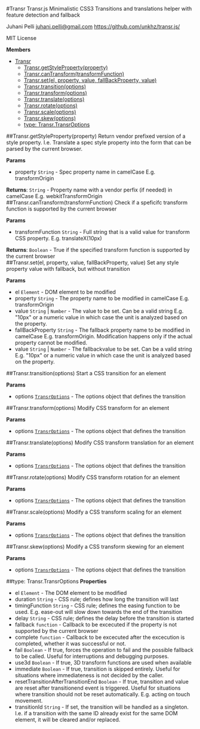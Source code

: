 <a name="Transr"></a>
#Transr
Transr.js
Minimalistic CSS3 Transitions and translations helper with feature detection and fallback

Juhani Pelli <juhani.pelli@gmail.com>
https://github.com/unkhz/transr.js/

MIT License

**Members**

* [Transr](#Transr)
  * [Transr.getStyleProperty(property)](#Transr.getStyleProperty)
  * [Transr.canTransform(transformFunction)](#Transr.canTransform)
  * [Transr.set(el, property, value, fallBackProperty, value)](#Transr.set)
  * [Transr.transition(options)](#Transr.transition)
  * [Transr.transform(options)](#Transr.transform)
  * [Transr.translate(options)](#Transr.translate)
  * [Transr.rotate(options)](#Transr.rotate)
  * [Transr.scale(options)](#Transr.scale)
  * [Transr.skew(options)](#Transr.skew)
  * [type: Transr.TransrOptions](#Transr.TransrOptions)

<a name="Transr.getStyleProperty"></a>
##Transr.getStyleProperty(property)
Return vendor prefixed version of a style property. I.e. Translate a spec style
property into the form that can be parsed by the current browser.

**Params**

- property `String` - Spec property name in camelCase E.g. transformOrigin  

**Returns**: `String` - Property name with a vendor perfix (if needed) in camelCase E.g. webkitTransformOrigin  
<a name="Transr.canTransform"></a>
##Transr.canTransform(transformFunction)
Check if a speficifc transform function is supported by the current browser

**Params**

- transformFunction `String` - Full string that is a valid value for transform CSS property. E.g. translateX(10px)  

**Returns**: `Boolean` - True if the specified transform function is supported by the current browser  
<a name="Transr.set"></a>
##Transr.set(el, property, value, fallBackProperty, value)
Set any style property value with fallback, but without transition

**Params**

- el `Element` - DOM element to be modified  
- property `String` - The property name to be modified in camelCase E.g. transformOrigin  
- value `String` | `Number` - The value to be set. Can be a valid string E.g. "10px" or a numeric value in which case the unit is analyzed based on the property.  
- fallBackProperty `String` - The fallback property name to be modified in camelCase E.g. transformOrigin. Modification happens only if the actual property cannot be modified.  
- value `String` | `Number` - The fallbackvalue to be set. Can be a valid string E.g. "10px" or a numeric value in which case the unit is analyzed based on the property.  

<a name="Transr.transition"></a>
##Transr.transition(options)
Start a CSS transition for an element

**Params**

- options <code>[TransrOptions](#Transr.TransrOptions)</code> - The options object that defines the transition  

<a name="Transr.transform"></a>
##Transr.transform(options)
Modify CSS transform for an element

**Params**

- options <code>[TransrOptions](#Transr.TransrOptions)</code> - The options object that defines the transition  

<a name="Transr.translate"></a>
##Transr.translate(options)
Modify CSS transform translation for an element

**Params**

- options <code>[TransrOptions](#Transr.TransrOptions)</code> - The options object that defines the transition  

<a name="Transr.rotate"></a>
##Transr.rotate(options)
Modify CSS transform rotation for an element

**Params**

- options <code>[TransrOptions](#Transr.TransrOptions)</code> - The options object that defines the transition  

<a name="Transr.scale"></a>
##Transr.scale(options)
Modify a CSS transform scaling for an element

**Params**

- options <code>[TransrOptions](#Transr.TransrOptions)</code> - The options object that defines the transition  

<a name="Transr.skew"></a>
##Transr.skew(options)
Modify a CSS transform skewing for an element

**Params**

- options <code>[TransrOptions](#Transr.TransrOptions)</code> - The options object that defines the transition  

<a name="Transr.TransrOptions"></a>
##type: Transr.TransrOptions
**Properties**

- el `Element` - The DOM element to be modified  
- duration `String` - CSS rule; defines how long the transition will last  
- timingFunction `String` - CSS rule; defines the easing function to be used. E.g. ease-out will slow down towards the end of the transition  
- delay `String` - CSS rule; defines the delay before the transition is started  
- fallback `function` - Callback to be excecuted if the property is not supported by the current browser  
- complete `function` - Callback to be excecuted after the excecution is completed, whether it was successful or not.  
- fail `Boolean` - If true, forces the operation to fail and the possible fallback to be called. Useful for interruptions and debugging purposes.  
- use3d `Boolean` - If true, 3D transform functions are used when available  
- immediate `Boolean` - If true, transition is skipped entirely. Useful for situations where immediateness is not decided by the caller.  
- resetTransitionAfterTransitionEnd `Boolean` - If true, transition and value are reset after transitionend event is triggered. Useful for situations where transition should not be reset automatically. E.g. acting on touch movement.  
- transitionId `String` - If set, the transition will be handled as a singleton. I.e. if a transition with the same ID already exist for the same DOM element, it will be cleared and/or replaced.  

